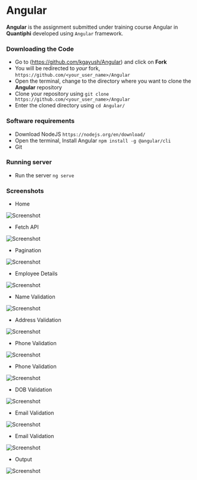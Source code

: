 # Angular

**Angular** is the assignment submitted under training course Angular in **Quantiphi** developed using `Angular` framework.


### Downloading the Code

* Go to (<https://github.com/kgayush/Angular>) and click on **Fork**
* You will be redirected to *your* fork, `https://github.com/<your_user_name>/Angular`
* Open the terminal, change to the directory where you want to clone the **Angular** repository
* Clone your repository using `git clone https://github.com/<your_user_name>/Angular`
* Enter the cloned directory using `cd Angular/`


### Software requirements

* Download NodeJS `https://nodejs.org/en/download/`
* Open the terminal, Install Angular `npm install -g @angular/cli`
* Git

### Running server

* Run the server `ng serve` 


### Screenshots

* Home 

 ![Screenshot](Screenshots/Home.jpg)
 
* Fetch API

 ![Screenshot](Screenshots/Fetch-API.jpg)
 
* Pagination  
 
 ![Screenshot](Screenshots/Pagination.jpg)
 
* Employee Details 
 
 ![Screenshot](Screenshots/Employee-details.jpg)
 
* Name Validation
 
 ![Screenshot](Screenshots/Name-validation.jpg)
 
* Address Validation 
 
 ![Screenshot](Screenshots/Address-validation.jpg)
 
* Phone Validation 
 
 ![Screenshot](Screenshots/Phone-validation.jpg)
 
* Phone Validation 
 
 ![Screenshot](Screenshots/Phone-validation2.jpg)
 
* DOB Validation
 
 ![Screenshot](Screenshots/dob-validation.jpg)
 
* Email Validation 
 
 ![Screenshot](Screenshots/Email-validation.jpg)
 
* Email Validation 
 
 ![Screenshot](Screenshots/Email-validation2.jpg)
 
* Output 
 
 ![Screenshot](Screenshots/Output.jpg)
